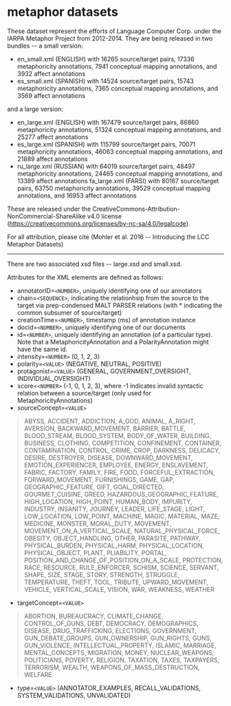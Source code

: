 # metaphor datasets
These dataset represent the efforts of Language Computer Corp. under the IARPA Metaphor Project from 2012-2014.
They are being released in two bundles -- a small version:
  
* en_small.xml (ENGLISH)	with  16265 source/target pairs, 17336 metaphoricity annotations, 7941 conceptual mapping annotations, and 3932 affect annotations
* es_small.xml (SPANISH)    with  14524 source/target pairs, 15743 metaphoricity annotations, 7365 conceptual mapping annotations, and 3569 affect annotations

and a large version:

* en_large.xml (ENGLISH)	with 167479 source/target pairs, 86860 metaphoricity annotations, 51324 conceptual mapping annotations, and 25277 affect annotations
* es_large.xml (SPANISH)    with 115799 source/target pairs, 70071 metaphoricity annotations, 46063 conceptual mapping annotations, and 21889 affect annotations
* ru_large.xml (RUSSIAN)	with  64019 source/target pairs, 48497 metaphoricity annotations, 24465 conceptual mapping annotations, and 13389 affect annotations
   fa_large.xml (FARSI)      with  80167 source/target pairs, 63750 metaphoricity annotations, 39529 conceptual mapping annotations, and 16953 affect annotations


These are released under the CreativeCommons-Attribution-NonCommercial-ShareAlike v4.0 license (https://creativecommons.org/licenses/by-nc-sa/4.0/legalcode).

For all attribution, please cite (Mohler et al. 2016 -- Introducing the LCC Metaphor Datasets)

---

There are two associated xsd files -- large.xsd and small.xsd.

Attributes for the XML elements are defined as follows:

* annotatorID=`<NUMBER>`, uniquely identifying one of our annotators
* chain=`<SEQUENCE>`, indicating the relationhsip from the source to the target via prep-condensed MALT PARSER relations (with * indicating the common subsumer of source/target)
* creationTime=`<NUMBER>`, timestamp (ms) of annotation instance
* docid=`<NUMBER>`, uniquely identifying one of our documents
* id=`<NUMBER>`, uniquely identifying an annotation (of a particular type). Note that a MetaphoricityAnnotation and a PolarityAnnotation might have the same id.
* intensity=`<NUMBER>` (0, 1, 2, 3)
* polarity=`<VALUE>` (NEGATIVE, NEUTRAL, POSITIVE)
* protagonist=`<VALUE>` (GENERAL, GOVERNMENT_OVERSIGHT, INDIVIDUAL_OVERSIGHT)
* score=`<NUMBER>` (-1, 0, 1, 2, 3), where -1 indicates invalid syntactic relation between a source/target (only used for MetaphoricityAnnotations)
* sourceConcept=`<VALUE>`
>	ABYSS, ACCIDENT, ADDICTION, A_GOD, ANIMAL, A_RIGHT, AVERSION, BACKWARD_MOVEMENT, BARRIER, BATTLE, BLOOD_STREAM, BLOOD_SYSTEM, BODY_OF_WATER, BUILDING, BUSINESS, CLOTHING, COMPETITION, 
>	CONFINEMENT, CONTAINER, CONTAMINATION, CONTROL, CRIME, CROP, DARKNESS, DELICACY, DESIRE, DESTROYER, DISEASE, DOWNWARD_MOVEMENT, EMOTION_EXPERIENCER, EMPLOYEE, ENERGY, ENSLAVEMENT, FABRIC, 
>	FACTORY, FAMILY, FIRE, FOOD, FORCEFUL_EXTRACTION, FORWARD_MOVEMENT, FURNISHINGS, GAME, GAP, GEOGRAPHIC_FEATURE, GIFT, GOAL_DIRECTED, GOURMET_CUISINE, GREED, HAZARDOUS_GEOGRAPHIC_FEATURE, 
>	HIGH_LOCATION, HIGH_POINT, HUMAN_BODY, IMPURITY, INDUSTRY, INSANITY, JOURNEY, LEADER, LIFE_STAGE, LIGHT, LOW_LOCATION, LOW_POINT, MACHINE, MAGIC, MATERIAL, MAZE, MEDICINE, MONSTER, 
>	MORAL_DUTY, MOVEMENT, MOVEMENT_ON_A_VERTICAL_SCALE, NATURAL_PHYSICAL_FORCE, OBESITY, OBJECT_HANDLING, OTHER, PARASITE, PATHWAY, PHYSICAL_BURDEN, PHYSICAL_HARM, PHYSICAL_LOCATION, 
>	PHYSICAL_OBJECT, PLANT, PLIABILITY, PORTAL, POSITION_AND_CHANGE_OF_POSITION_ON_A_SCALE, PROTECTION, RACE, RESOURCE, RULE_ENFORCER, SCHISM, SCIENCE, SERVANT, SHAPE, SIZE, STAGE, STORY, 
> STRENGTH, STRUGGLE, TEMPERATURE, THEFT, TOOL, TRIBUTE, UPWARD_MOVEMENT, VEHICLE, VERTICAL_SCALE, VISION, WAR, WEAKNESS, WEATHER
* targetConcept=`<VALUE>`
>	ABORTION, BUREAUCRACY, CLIMATE_CHANGE, CONTROL_OF_GUNS, DEBT, DEMOCRACY, DEMOGRAPHICS, DISEASE, DRUG_TRAFFICKING, ELECTIONS, GOVERNMENT, GUN_DEBATE_GROUPS, GUN_OWNERSHIP, GUN_RIGHTS, GUNS, 
>	GUN_VIOLENCE, INTELLECTUAL_PROPERTY, ISLAMIC, MARRIAGE, MENTAL_CONCEPTS, MIGRATION, MONEY, NUCLEAR_WEAPONS, POLITICIANS, POVERTY, RELIGION, TAXATION, TAXES, TAXPAYERS, TERRORISM, WEALTH, 
>	WEAPONS_OF_MASS_DESTRUCTION, WELFARE
* type=`<VALUE>` (ANNOTATOR_EXAMPLES, RECALL_VALIDATIONS, SYSTEM_VALIDATIONS, UNVALIDATED)
